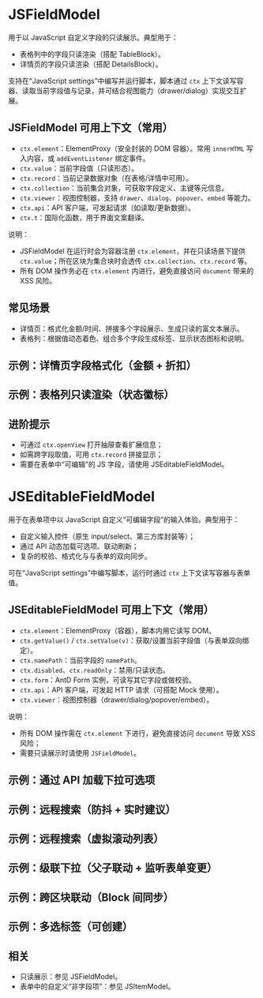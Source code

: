 # JSFieldModel

用于以 JavaScript 自定义字段的只读展示。典型用于：
- 表格列中的字段只读渲染（搭配 TableBlock）。
- 详情页的字段只读渲染（搭配 DetailsBlock）。

支持在“JavaScript settings”中编写并运行脚本，脚本通过 `ctx` 上下文读写容器、读取当前字段值与记录，并可结合视图能力（drawer/dialog）实现交互扩展。

## JSFieldModel 可用上下文（常用）
- `ctx.element`：ElementProxy（安全封装的 DOM 容器）。常用 `innerHTML` 写入内容，或 `addEventListener` 绑定事件。
- `ctx.value`：当前字段值（只读形态）。
- `ctx.record`：当前记录数据对象（在表格/详情中可用）。
- `ctx.collection`：当前集合对象，可获取字段定义、主键等元信息。
- `ctx.viewer`：视图控制器，支持 `drawer`、`dialog`、`popover`、`embed` 等能力。
- `ctx.api`：API 客户端，可发起请求（如读取/更新数据）。
- `ctx.t`：国际化函数，用于界面文案翻译。

说明：
- JSFieldModel 在运行时会为容器注册 `ctx.element`，并在只读场景下提供 `ctx.value`；所在区块为集合块时会透传 `ctx.collection`、`ctx.record` 等。
- 所有 DOM 操作务必在 `ctx.element` 内进行，避免直接访问 `document` 带来的 XSS 风险。

## 常见场景
- 详情页：格式化金额/时间、拼接多个字段展示、生成只读的富文本展示。
- 表格列：根据值动态着色、组合多个字段生成标签、显示状态图标和说明。

## 示例：详情页字段格式化（金额 + 折扣）
<code src="./demos/details.tsx"></code>

## 示例：表格列只读渲染（状态徽标）
<code src="./demos/table.tsx"></code>

## 进阶提示
- 可通过 `ctx.openView` 打开抽屉查看扩展信息；
- 如需跨字段取值，可用 `ctx.record` 拼接显示；
- 需要在表单中“可编辑”的 JS 字段，请使用 JSEditableFieldModel。

# JSEditableFieldModel

用于在表单项中以 JavaScript 自定义“可编辑字段”的输入体验。典型用于：
- 自定义输入控件（原生 input/select、第三方库封装等）；
- 通过 API 动态加载可选项、联动刷新；
- 复杂的校验、格式化与与表单的双向同步。

可在“JavaScript settings”中编写脚本，运行时通过 `ctx` 上下文读写容器与表单值。

## JSEditableFieldModel 可用上下文（常用）
- `ctx.element`：ElementProxy（容器），脚本内用它读写 DOM。
- `ctx.getValue()` / `ctx.setValue(v)`：获取/设置当前字段值（与表单双向绑定）。
- `ctx.namePath`：当前字段的 `namePath`。
- `ctx.disabled`、`ctx.readOnly`：禁用/只读状态。
- `ctx.form`：AntD Form 实例，可读写其它字段或做校验。
- `ctx.api`：API 客户端，可发起 HTTP 请求（可搭配 Mock 使用）。
- `ctx.viewer`：视图控制器（drawer/dialog/popover/embed）。

说明：
- 所有 DOM 操作需在 `ctx.element` 下进行，避免直接访问 `document` 导致 XSS 风险；
- 需要只读展示时请使用 `JSFieldModel`。

## 示例：通过 API 加载下拉可选项
<code src="./demos/remote-select.tsx"></code>

## 示例：远程搜索（防抖 + 实时建议）
<code src="./demos/remote-search.tsx"></code>

## 示例：远程搜索（虚拟滚动列表）
<code src="./demos/remote-search-virtual.tsx"></code>

## 示例：级联下拉（父子联动 + 监听表单变更）
<code src="./demos/cascading-select.tsx"></code>

## 示例：跨区块联动（Block 间同步）
<code src="./demos/cross-block-linkage.tsx"></code>

## 示例：多选标签（可创建）
<code src="./demos/tags-creatable.tsx"></code>

## 相关
- 只读展示：参见 JSFieldModel。
- 表单中的自定义“非字段项”：参见 JSItemModel。
